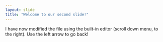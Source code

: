 ```yaml
---
layout: slide
title: "Welcome to our second slide!"
---
```

I have now modified the file using the built-in editor (scroll down menu, to 
the right). 
Use the left arrow to go back!
